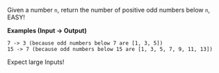 Given a number `n`, return the number of positive odd numbers below `n`, EASY!

**Examples (Input -> Output)**

```
7 -> 3 (because odd numbers below 7 are [1, 3, 5])
15 -> 7 (because odd numbers below 15 are [1, 3, 5, 7, 9, 11, 13])
```

Expect large Inputs!
